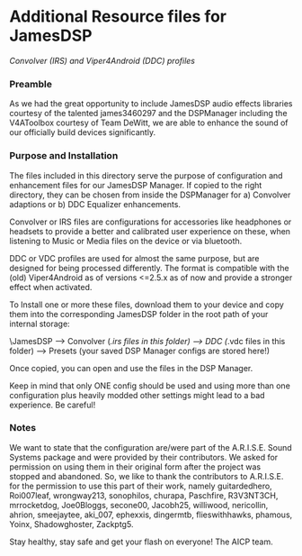 # Additional Resource files for JamesDSP

*Convolver (IRS) and Viper4Android (DDC) profiles*

### Preamble

As we had the great opportunity to include JamesDSP audio effects libraries
courtesy of the talented james3460297 and the DSPManager including the
V4AToolbox courtesy of Team DeWitt, we are able to enhance the sound of our
officially build devices significantly.

### Purpose and Installation

The files included in this directory serve the purpose of configuration
and enhancement files for our JamesDSP Manager.
If copied to the right directory, they can be chosen from inside the DSPManager
for a) Convolver adaptions or b) DDC Equalizer enhancements.

Convolver or IRS files are configurations for accessories like headphones
or headsets to provide a better and calibrated user experience on these, when
listening to Music or Media files on the device or via bluetooth.

DDC or VDC profiles are used for almost the same purpose, but are designed for
being processed differently. The format is compatible with the (old) Viper4Android
as of versions <=2.5.x as of now and provide a stronger effect when activated.

To Install one or more these files, download them to your device and copy them
into the corresponding JamesDSP folder in the root path of your internal storage:

\JamesDSP
         --> Convolver  (*.irs files in this folder)
         --> DDC        (*.vdc files in this folder)
         --> Presets    (your saved DSP Manager configs are stored here!)

Once copied, you can open and use the files in the DSP Manager.

Keep in mind that only ONE config should be used and using more than one configuration
plus heavily modded other settings might lead to a bad experience. Be careful!

### Notes

We want to state that the configuration are/were part of the A.R.I.S.E. Sound
Systems package and were provided by their contributors.
We asked for permission on using them in their original form after the project was
stopped and abandoned.
So, we like to thank the contributors to A.R.I.S.E. for the permission to use this part 
of their work, namely guitardedhero, Roi007leaf, wrongway213, sonophilos, churapa,
Paschfire, R3V3NT3CH, mrrocketdog, Joe0Bloggs, secone00, Jacobh25, williwood,
nericollin, ahrion, smeejaytee, aki_007, ephexxis, dingermtb, flieswithhawks,
phamous, Yoinx, Shadowghoster, Zackptg5.

Stay healthy, stay safe and get your flash on everyone!
The AICP team.
